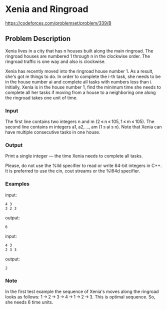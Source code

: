 # Xenia and Ringroad
https://codeforces.com/problemset/problem/339/B

## Problem Description
Xenia lives in a city that has n houses built along the main ringroad. The ringroad houses are numbered 1 through n in the clockwise order. The ringroad traffic is one way and also is clockwise.

Xenia has recently moved into the ringroad house number 1. As a result, she's got m things to do. In order to complete the i-th task, she needs to be in the house number ai and complete all tasks with numbers less than i. Initially, Xenia is in the house number 1, find the minimum time she needs to complete all her tasks if moving from a house to a neighboring one along the ringroad takes one unit of time.

### Input
The first line contains two integers n and m (2 ≤ n ≤ 105, 1 ≤ m ≤ 105). The second line contains m integers a1, a2, ..., am (1 ≤ ai ≤ n). Note that Xenia can have multiple consecutive tasks in one house.

### Output
Print a single integer — the time Xenia needs to complete all tasks.

Please, do not use the %lld specifier to read or write 64-bit integers in С++. It is preferred to use the cin, cout streams or the %I64d specifier.

### Examples
input:
```
4 3
3 2 3
```

output:
```
6
```

input:
```
4 3
2 3 3
```

output:
```
2
```

### Note
In the first test example the sequence of Xenia's moves along the ringroad looks as follows:
1 → 2 → 3 → 4 → 1 → 2 → 3.
This is optimal sequence. So, she needs 6 time units.